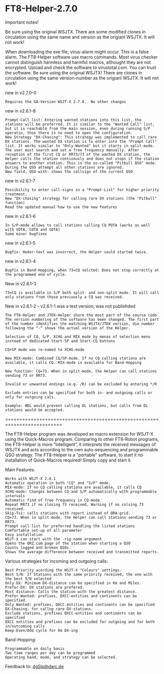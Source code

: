 # FT8-Helper-2.7.0
Important notes!

Be sure using the original WSJTX. There are some modified clones in circulation using the same name and version as the origianl WSJTX. It will not work!

When downloading the exe file, virus-alarm might occur. This is a false alarm. The FT8-Helper software use macro commands. Most virus checker cannot distinguish harmless and harmful macros, althought they are not encrypted. Upload and check the software to virustotal.com. You can trust the software. Be sure using the original WSJTX! There are clones in circulation using the same version-number as the origianl WSJTX. It will not work!

new in v2.7.0-0

    Requires the GA-Version WSJT-X 2.7.0.  No other changes

new in v2.6.1-8

    Prompt-Call list: Entering wanted stations into this list, the stations will be preferred. It is similar to the "Wanted Call" list, but it is reachable from the main session, even during running S/P operatio, thus there is no need to open the configuration.
    New Strategy "DX-Chasing": This strategy was implemented to call rare DX stations. The wanted DX station is to enter into the "Prompt Call" list. It works similar to "Only-Wanted" but it starts in split-mode. The user must search and set a free frequency manually. After reception of the first CQ or RR73/73 of the wanted DX station, the Helper calls the station contionusly and does not stops if the station answers to another station. This is the so-called "Pitbull QSO" mode. During the QSO attempt all other stations are ignored.
    New field, QSO-with: shows the callsign of the current QSO

new in v2.6.1-7

    Possibility to enter call-signs in a "Prompt-List" for higher priority treatment.
    New "DX-chasing" strategy for calling rare DX stations (the "Pitbull" function)
    Read the updated manual how to use the new features

new in v2.6.1-6

    In S/P-mode allows to call stations calling CQ POTA (works as well with VOTA, COTA and SOTA)
    Some minor bugfixes

new in v2.6.1-5

    Bugfix: Heder-text was invorrect, the Helper could started twice.

new in v2.6.1-4

    Bugfix in Band-Hopping, when 73=CQ selcted: Does not stop correctly at the programmed end of cycle.

New in v2.6.1-3

    73=CQ is available in S/P both split- and non-split mode. It will call only stations from those previously a CQ was received.

New in v2.6.1-2 - v2.6.1-1 was a test version, was not publishded

    The FT8-Helper and JTDX-Helper share the most part of the source code. The version numbering of the software has been changed. The first part of the number identifies the matching WSJTX/JTDX version, die number following the “-“ shows the actual version of the Helper.

    Selection of CQ, S/P, XCHG and MIX mode by menas of selection menu instead of dedicated Start-SP and Start-CQ buttons

    CQ+SP mode was re-named to XCHG-mode

    New MIX-mode: Combined CQ/SP-mode. If no CQ calling stationa are available, it calls CQ. MIX-mode is available for Band-Hopping

    New function: CQ=73. When in split-mode, the Helper can call stations sending 73 or RR73.

    Invalid or unwanted endings (e.g. /R) can be excluded by entering */R

    Exclude entries can be specified for both in- and outgoing calls or only for outgoing cals.

    Example: #DL would prevent calling DL stations, but calls from DL stations would be accepted.

==========================================================================

The FT8-Helper program was developed as macro extension for WSJT-X using the Quick-Macros program. Comparing to other FT8-Robot programs, the FT8-Helper is more “intelligent”, it interprets the received messages of WSJTX and acts according to the own auto-sequencing and programmable QSO strategy. The FT8-Helper is a "portable" software, to start it no installation of Quick-Macros required! Simply copy and start it.

Main Features:

    Works with WSJT-X 2.6.1
    Automatic operation in both "CQ" and "S/P" mode.
    MIX-mode: If no CQ calling stationa are available, it calls CQ
    XCHG-mode: Changes between CQ and S/P automatically with programmable intervals
    Automatic find of free frequency in CQ-mode
    Repeat RR73 if no closing 73 received. Warning if no colsing 73 received.
    Skip-Tx1: calls stations with report instead of QRA-grid.
    CQ=73. When in split-mode, the Helper can call stations sending 73 or RR73.
    Prompt call list for preferred handling the listed stations
    Comfortable set-up of all parameter
    Easy installation
    WSJT-X can start with the -rig-name argument
    Opens the QRZ.com page of the station when starting a QSO
    Counts logged and broken QSOs.
    Shows the average difference between received and transmitted reports.

Various strategies for incoming and outgoing calls:

    Best Priority acording the WSJT-X "Colours" settings.
    Best S/N: If Stations with the same priority received, the one with the best S/N selected
    Only DX: Minimum DX-distance can be specified in Km and Miles.
    Prefer-DX: DX stations are prefered.
    Most distance: Calls the station with the greatest distance.
    Prefer Wanted: prefixes, DXCC-entities and continents can be specified.
    Only Wanted: prefixes, DXCC.entities and continents can be specified
    DX-Chasing: for callng rare DX-stations.
    Exclude stations, prefixes DXCC-entities and continents can be specified
    DXCC entities and prefixes can be excluded for outgoing and for both in/outcoming calls
    Keep-Even/Odd cycle for 6m DX-ing

Band-Hopping:

    Programmable on daily basis
    Two time ranges per day can be programmed
    Operating band, mode, and strategy can be selected.

Feedback to: dg5lp@darc.de
